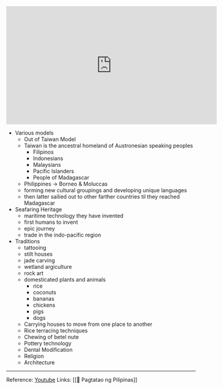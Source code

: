 <iframe width="560" height="315" src="https://www.youtube.com/embed/yvAwYX_pR8Y" frameborder="0" allow="accelerometer; autoplay; clipboard-write; encrypted-media; gyroscope; picture-in-picture" allowfullscreen></iframe>

- Various models
	- Out of Taiwan Model
	- Taiwan is the ancestral homeland of Austronesian speaking peoples
		- Filipinos
		- Indonesians
		- Malaysians
		- Pacific Islanders
		- People of Madagascar
	- Philippines -> Borneo & Moluccas
	- forming new cultural groupings and developing unique languages
	- then latter sailied out to other farther countries til they reached Madagascar
- Seafaring Heritage
	- maritime technology they have invented
	- first humans to invent
	- epic journey  
	- trade in the indo-pacific region
- Traditions
	- tattooing
	- stilt houses
	- jade carving
	- wetland argiculture
	- rock art
	- domesticated plants and animals
		- rice
		- coconuts
		- bananas
		- chickens
		- pigs
		- dogs
	- Carrying houses to move from one place to another
	- Rice terracing techniques
	- Chewing of betel nute
	- Pottery technology
	- Dental Modification
	- Religion
	- Architecture


---

Reference: [Youtube](https://www.youtube.com/embed/yvAwYX_pR8Y)
Links: [[🌱 Pagtatao ng Pilipinas]]
